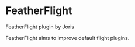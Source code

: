 # FeatherFlight

FeatherFlight plugin by Joris

FeatherFlight aims to improve default flight plugins.
